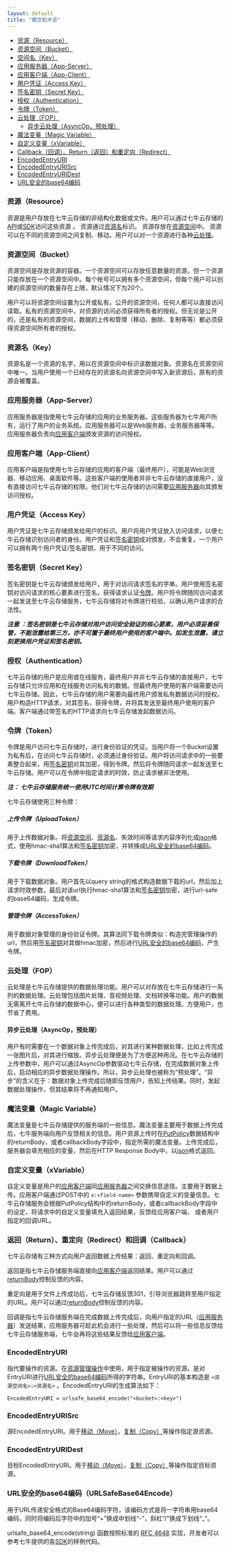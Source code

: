 ```yaml
---
layout: default
title: "概念和术语"
---
```


- [资源（Resource）](#Resource)
- [资源空间（Bucket）](#Bucket)
- [空间名（Key）](#Key)
- [应用服务器（App-Server）](#App-Server)
- [应用客户端（App-Client）](#App-Client)
- [用户凭证（Access Key）](#Access-Key)
- [签名密钥（Secret Key）](#Secret-Key)
- [授权（Authentication）](#Authentication)
- [令牌（Token）](#Token)
- [云处理（FOP）](#FOP)
  - [异步云处理（AsyncOp，预处理）](#FOP-Async)
- [魔法变量（Magic Variable）](#Magic-Variable)
- [自定义变量（xVariable）](#Selfdef-Variable)
- [Callback（回调）、Return（返回）和重定向（Redirect）](#Callback-Return)
- [EncodedEntryURI](#Encoded-Entry-URI)
- [EncodedEntryURISrc](#Encoded-Entry-URI-Src)
- [EncodedEntryURIDest](#Encoded-Entry-URI-Dest)
- [URL安全的base64编码](#URLSafeBase64)



<a name="Resource"></a>

### 资源（Resource）

资源是用户存放在七牛云存储的非结构化数据或文件。用户可以通过七牛云存储的[API](http://docs.qiniu.com/api/index.html)或[SDK](http://docs.qiniu.com/sdk/index.html)访问这些资源 。 资源通过[资源名](#Key)标识。 资源存放在[资源空间](#Bucket)中。 资源可以在不同的资源空间之间复制、移动。用户可以对一个资源进行各种[云处理](#FOP)。

<a name="Bucket"></a>

### 资源空间（Bucket）

资源空间是存放资源的容器。一个资源空间可以存放任意数量的资源，但一个资源只能存放在一个资源空间中。每个帐号可以拥有多个资源空间，但每个用户可以创建的资源空间的数量存在上限，默认情况下为20个。

用户可以将资源空间设置为公开或私有。公开的资源空间，任何人都可以直接访问读取。私有的资源空间中，对资源的访问必须获得所有者的授权。但无论是公开的，还是私有的资源空间，数据的上传和管理（移动、删除、复制等等）都必须获得资源空间所有者的授权。

<a name="Key"></a>

### 资源名（Key）

资源名是一个资源的名字，用以在资源空间中标识该数据对象。资源名在资源空间中唯一。当用户使用一个已经存在的资源名向资源空间中写入新资源后，原有的资源会被覆盖。

<a name="App-Server"></a>

### 应用服务器（App-Server）

应用服务器是指使用七牛云存储的应用的业务服务器。这些服务器为七牛用户所有，运行了用户的业务系统。应用服务器可以是Web服务器，业务服务器等等。应用服务器负责向[应用客户端](#App-Client)颁发资源的访问授权。

<a name="App-Client"></a>

### 应用客户端（App-Client）

应用客户端是指使用七牛云存储的应用的客户端（最终用户），可能是Web浏览器、移动应用、桌面软件等。这些客户端的使用者并非七牛云存储的直接用户，没有直接访问七牛云存储的权限。他们对七牛云存储的访问需要[应用服务器](#App-Server)向其颁发访问授权。

<a name="Access-Key"></a>

### 用户凭证（Access Key）

用户凭证是七牛云存储颁发给用户的标识。用户将用户凭证放入访问请求，以便七牛云存储识别访问者的身份。用户凭证和[签名密钥](#Secret-Key)成对颁发，不会重复。一个用户可以拥有两个用户凭证/签名密钥，用于不同的访问。

<a name="Secret-Key"></a>

### 签名密钥（Secret Key）

签名密钥是七牛云存储颁发给用户，用于对访问请求签名的字串。用户使用签名密钥对访问请求的核心要素进行签名，获得请求认证[令牌](#Token)。用户将令牌随同访问请求一起发送至七牛云存储服务，七牛云存储将对令牌进行校验，以确认用户请求的合法性。

***注意 ：签名密钥是七牛云存储对用户访问安全验证的核心要素，用户必须妥善保管，不能泄露给第三方，亦不可置于最终用户使用的客户端中。如发生泄露，请立刻更换用户凭证和签名密钥。***

<a name="Authentication"></a>

### 授权（Authentication）

七牛云存储的用户是应用或在线服务，最终用户并非七牛云存储的直接用户，七牛云存储只允许应用和在线服务访问私有的数据。但最终用户使用的客户端需要访问七牛云存储。因此，七牛云存储的用户需要向最终用户颁发私有数据访问的授权。用户构造HTTP请求，对其签名，获得令牌，并将其发送至最终用户使用的客户端。客户端通过带签名的HTTP请求向七牛云存储发起数据访问。

<a name="Token"></a>

### 令牌（Token）

令牌是用户访问七牛云存储时，进行身份验证的凭证。当用户将一个Bucket设置为私有后，在访问七牛云存储时，必须通过身份验证。用户将访问请求中的一些要素整合起来，用[签名密钥](#Secret-Key)对其加密，得到令牌。然后将令牌随同请求一起发送至七牛云存储。用户可以在令牌中指定请求的时效，防止请求被非法使用。

***注： 七牛云存储服务统一使用UTC时间计算令牌有效期***

七牛云存储使用三种令牌：

##### 上传令牌（UploadToken）

用于上传数据对象。将[资源空间](#Bucket)、[资源名](#Key)、失效时间等请求内容序列化成[json](http://www.json.org/)格式，使用hmac-sha1算法和[签名密钥](#Secret-Key)加密，并转换成[URL安全的base64编码](#URLSafeBase64)。

##### 下载令牌（DownloadToken）

用于下载数据对象。用户首先以query string的格式构造数据下载的url，然后加上请求时效参数，最后对该url执行hmac-sha1算法和[签名密钥](#Secret-Key)加密，进行url-safe的base64编码，生成令牌。

##### 管理令牌（AccessToken）

用于数据对象管理的身份验证令牌。其算法同下载令牌类似：构造完管理操作的url，然后用[签名密钥](#Secret-Key)对其做hmac加密，然后进行[URL安全的base64编码](#URLSafeBase64)，产生令牌。

<a name="FOP"></a>

### 云处理（FOP）

云处理是七牛云存储提供的数据处理功能。用户可以对存放在七牛云存储进行一系列的数据处理。云处理包括图片处理、音视频处理、文档转换等功能。用户的数据无需离开七牛云存储的数据中心，便可以进行各种类型的数据处理。方便用户，也节省了费用。

<a name="FOP-Async"></a>

#### 异步云处理（AsyncOp，预处理）

用户有时需要在一个数据对象上传完成后，对其进行某种数据处理，比如上传完成一张图片后，对其进行缩放。异步云处理便是为了方便这种用况。在七牛云存储的上传参数中，用户可以通过AsyncOp参数驱动七牛云存储，在完成数据对象上传后，启动相应的异步数据处理操作。所以，异步云处理也被称为“预处理”。“异步”的含义在于：数据对象上传完成后随即反馈用户，告知上传结果。同时，发起数据处理操作，但其结果将不再通知用户。

<a name="Magic-Variable"></a>

### 魔法变量（Magic Variable）

魔法变量是七牛云存储提供的服务端的一些信息。魔法变量主要用于数据上传完成后，七牛服务端向用户反馈相关的信息。用户资源上传时在[PutPolicy](http://docs.qiniu.com/api/v6/put.html#uploadToken-args)数据结构中的returnBody，或者callbackBody字段中，指定所需的魔法变量。上传完成后，服务器会填充相应的变量，然后在HTTP Response Body中，以[json](http://www.json.org/)格式返回。

<a name="Selfdef-Variable"></a>

### 自定义变量（xVariable）

自定义变量是用户的[应用客户端](#App-Client)同[应用服务器](#App-Server)之间交换信息途径。主要用于数据上传。应用客户端通过POST中的 `x:<field-name>` 参数携带自定义的变量信息。七牛云存储服务会根据PutPolicy结构中的returnBody，或者callbackBody字段中的设定，将请求中的自定义变量填充入返回结果，反馈给应用客户端， 或者用户指定的回调URL。

<a name="Callback-Return"></a>

### 返回（Return）、重定向（Redirect）和回调（Callback）

七牛云存储有三种方式向用户返回数据上传结果：返回、重定向和回调。

返回是指七牛云存储服务端直接向[应用客户端](#App-Client)返回结果。用户可以通过[returnBody](http://docs.qiniu.com/api/v6/put.html#uploadToken-args)控制反馈的内容。

重定向是用于文件上传成功后，七牛云存储反馈301，引导浏览器跳转至用户指定的URL。用户可以通过[returnBody](http://docs.qiniu.com/api/v6/put.html#uploadToken-args)控制反馈的内容。

回调是指七牛云存储服务端在完成数据上传完成后，向用户指定的URL（[应用服务器](#App-Server)）发送结果，应用服务器可趁此机会进行一些处理，然后可以将一些信息反馈给七牛云存储服务端，七牛会再将这些结果反馈给[应用客户端](#App-Client)。

<a name="Encoded-Entry-URI"></a>

### EncodedEntryURI

指代要操作的资源。在[资源管理操作](http://docs.qiniu.com/api/v6/rs.html)中使用，用于指定被操作的资源。是对EntryURI进行[URL安全的base64编码](#URLSafeBase64)所得的字符串。EntryURI的基本构造是 `<资源空间名>:<资源名>` 。EncodedEntryURI的生成算法如下：

`EncodedEntryURI = urlsafe_base64_encode("<bucket>:<key>")`

<a name="Encoded-Entry-URI-Src"></a>

### EncodedEntryURISrc

源EncodedEntryURI。用于[移动（Move）](http://docs.qiniu.com/api/v6/rs.html#move)，[复制（Copy）](http://docs.qiniu.com/api/v6/rs.html#copy)等操作指定源资源。

<a name="Encoded-Entry-URI-Dest"></a>

### EncodedEntryURIDest

目标EncodedEntryURI。用于[移动（Move）](http://docs.qiniu.com/api/v6/rs.html#move)，[复制（Copy）](http://docs.qiniu.com/api/v6/rs.html#copy)等操作指定目标资源。

<a name="URLSafeBase64"></a>

### URL安全的base64编码（URLSafeBase64Encode）

用于URL传递安全格式的Base64编码字符，该编码方式是将一字符串用base64编码，同时将编码后字符中的加号“+”换成中划线“-”，斜杠“/”换成下划线“_”。

urlsafe_base64_encode(string) 函数按照标准的 [RFC 4648](http://www.ietf.org/rfc/rfc4648.txt) 实现，开发者可以参考七牛提供的各[SDK](http://docs.qiniu.com/sdk/index.html)的样例代码。

